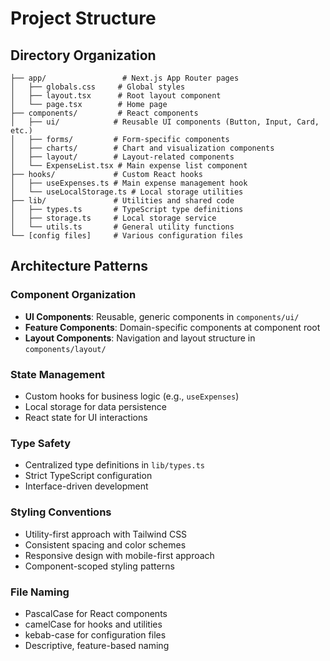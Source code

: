 # Project Structure

## Directory Organization

```
├── app/                 # Next.js App Router pages
│   ├── globals.css     # Global styles
│   ├── layout.tsx      # Root layout component
│   └── page.tsx        # Home page
├── components/         # React components
│   ├── ui/            # Reusable UI components (Button, Input, Card, etc.)
│   ├── forms/         # Form-specific components
│   ├── charts/        # Chart and visualization components
│   ├── layout/        # Layout-related components
│   └── ExpenseList.tsx # Main expense list component
├── hooks/             # Custom React hooks
│   ├── useExpenses.ts # Main expense management hook
│   └── useLocalStorage.ts # Local storage utilities
├── lib/               # Utilities and shared code
│   ├── types.ts       # TypeScript type definitions
│   ├── storage.ts     # Local storage service
│   └── utils.ts       # General utility functions
└── [config files]     # Various configuration files
```

## Architecture Patterns

### Component Organization
- **UI Components**: Reusable, generic components in `components/ui/`
- **Feature Components**: Domain-specific components at component root
- **Layout Components**: Navigation and layout structure in `components/layout/`

### State Management
- Custom hooks for business logic (e.g., `useExpenses`)
- Local storage for data persistence
- React state for UI interactions

### Type Safety
- Centralized type definitions in `lib/types.ts`
- Strict TypeScript configuration
- Interface-driven development

### Styling Conventions
- Utility-first approach with Tailwind CSS
- Consistent spacing and color schemes
- Responsive design with mobile-first approach
- Component-scoped styling patterns

### File Naming
- PascalCase for React components
- camelCase for hooks and utilities
- kebab-case for configuration files
- Descriptive, feature-based naming